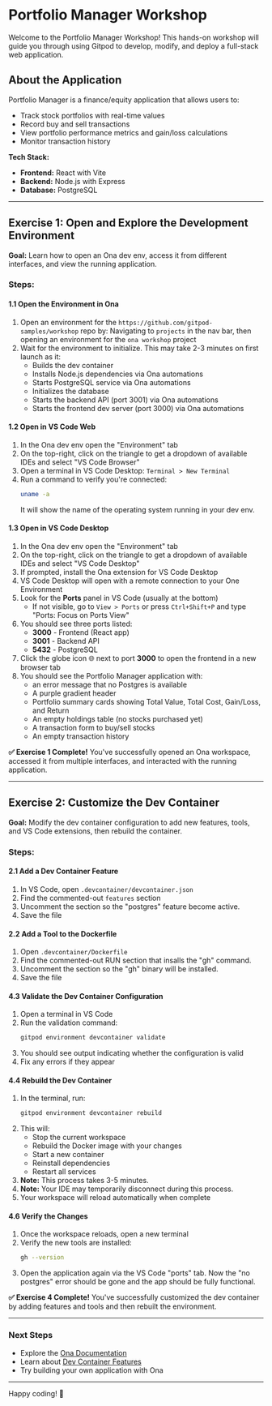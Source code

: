 # Portfolio Manager Workshop

Welcome to the Portfolio Manager Workshop! This hands-on workshop will guide you through using Gitpod to develop, modify, and deploy a full-stack web application.

## About the Application

Portfolio Manager is a finance/equity application that allows users to:
- Track stock portfolios with real-time values
- Record buy and sell transactions
- View portfolio performance metrics and gain/loss calculations
- Monitor transaction history

**Tech Stack:**
- **Frontend:** React with Vite
- **Backend:** Node.js with Express
- **Database:** PostgreSQL

---

## Exercise 1: Open and Explore the Development Environment

**Goal:** Learn how to open an Ona dev env, access it from different interfaces, and view the running application.

### Steps:

#### 1.1 Open the Environment in Ona

1. Open an environment for the `https://github.com/gitpod-samples/workshop` repo by: Navigating to `projects` in the nav bar, then opening an environment for the `ona workshop` project
2. Wait for the environment to initialize. This may take 2-3 minutes on first launch as it:
   - Builds the dev container
   - Installs Node.js dependencies via Ona automations
   - Starts PostgreSQL service via Ona automations
   - Initializes the database
   - Starts the backend API (port 3001) via Ona automations
   - Starts the frontend dev server (port 3000) via Ona automations

#### 1.2 Open in VS Code Web

1. In the Ona dev env open the "Environment" tab
2. On the top-right, click on the triangle to get a dropdown of available IDEs and select "VS Code Browser"
5. Open a terminal in VS Code Desktop: `Terminal > New Terminal`
6. Run a command to verify you're connected:
   ```bash
   uname -a
   ```
   It will show the name of the operating system running in your dev env.

#### 1.3 Open in VS Code Desktop

1. In the Ona dev env open the "Environment" tab
2. On the top-right, click on the triangle to get a dropdown of available IDEs and select "VS Code Desktop"
3. If prompted, install the Ona extension for VS Code Desktop
4. VS Code Desktop will open with a remote connection to your One Environment
1. Look for the **Ports** panel in VS Code (usually at the bottom)
   - If not visible, go to `View > Ports` or press `Ctrl+Shift+P` and type "Ports: Focus on Ports View"
2. You should see three ports listed:
   - **3000** - Frontend (React app)
   - **3001** - Backend API
   - **5432** - PostgreSQL
3. Click the globe icon 🌐 next to port **3000** to open the frontend in a new browser tab
4. You should see the Portfolio Manager application with:
   - an error message that no Postgres is available
   - A purple gradient header
   - Portfolio summary cards showing Total Value, Total Cost, Gain/Loss, and Return
   - An empty holdings table (no stocks purchased yet)
   - A transaction form to buy/sell stocks
   - An empty transaction history

**✅ Exercise 1 Complete!** You've successfully opened an Ona workspace, accessed it from multiple interfaces, and interacted with the running application.

---

## Exercise 2: Customize the Dev Container

**Goal:** Modify the dev container configuration to add new features, tools, and VS Code extensions, then rebuild the container.

### Steps:

#### 2.1 Add a Dev Container Feature

1. In VS Code, open `.devcontainer/devcontainer.json`
2. Find the commented-out `features` section
3. Uncomment the section so the "postgres" feature become active.
4. Save the file

#### 2.2 Add a Tool to the Dockerfile

1. Open `.devcontainer/Dockerfile`
2. Find the commented-out RUN section that insalls the "gh" command.
3. Uncomment the section so the "gh" binary will be installed.
4. Save the file

#### 4.3 Validate the Dev Container Configuration

1. Open a terminal in VS Code
2. Run the validation command:
   ```bash
   gitpod environment devcontainer validate
   ```
3. You should see output indicating whether the configuration is valid
4. Fix any errors if they appear

#### 4.4 Rebuild the Dev Container

1. In the terminal, run:
   ```bash
   gitpod environment devcontainer rebuild
   ```
2. This will:
   - Stop the current workspace
   - Rebuild the Docker image with your changes
   - Start a new container
   - Reinstall dependencies
   - Restart all services
3. **Note:** This process takes 3-5 minutes. 
4. **Note:** Your IDE may temporarily disconnect during this process. 
5. Your workspace will reload automatically when complete

#### 4.6 Verify the Changes

1. Once the workspace reloads, open a new terminal
2. Verify the new tools are installed:
   ```bash
   gh --version
   ```
3. Open the application again via the VS Code "ports" tab. Now the "no postgres" error should be gone and the app should be fully functional. 

**✅ Exercise 4 Complete!** You've successfully customized the dev container by adding features and tools and then rebuilt the environment.

---

### Next Steps

- Explore the [Ona Documentation](https://ona.com/docs)
- Learn about [Dev Container Features](https://containers.dev/features)
- Try building your own application with Ona

---

Happy coding! 🚀
